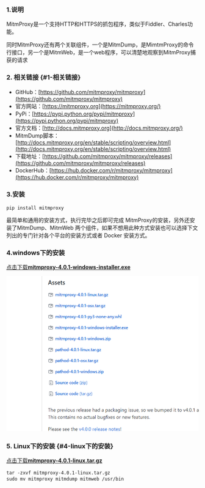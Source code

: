 ### 1.说明

MitmProxy是一个支持HTTP和HTTPS的抓包程序，类似于Fiddler、Charles功能。

同时MitmProxy还有两个关联组件，一个是MitmDump，是MimtmProxy的命令行接口，另一个是MitmWeb，是一个web程序，可以清楚地观察到MitmProxy捕获的请求

### 2. 相关链接 {#1-相关链接}

* GitHub：[https://github.com/mitmproxy/mitmproxy](https://github.com/mitmproxy/mitmproxy)
* 官方网站：[https://mitmproxy.org](https://mitmproxy.org/)
* PyPi：[https://pypi.python.org/pypi/mitmproxy](https://pypi.python.org/pypi/mitmproxy)
* 官方文档：[http://docs.mitmproxy.org](http://docs.mitmproxy.org/)
* MitmDump脚本：[http://docs.mitmproxy.org/en/stable/scripting/overview.html](http://docs.mitmproxy.org/en/stable/scripting/overview.html)
* 下载地址：[https://github.com/mitmproxy/mitmproxy/releases](https://github.com/mitmproxy/mitmproxy/releases)
* DockerHub：[https://hub.docker.com/r/mitmproxy/mitmproxy](https://hub.docker.com/r/mitmproxy/mitmproxy)

### 3.安装

```
pip install mitmproxy
```

最简单和通用的安装方式，执行完毕之后即可完成 MitmProxy的安装，另外还安装了MitmDump、MitmWeb 两个组件，如果不想用此种方式安装也可以选择下文列出的专门针对各个平台的安装方式或者 Docker 安装方式。

### 4.windows下的安装

[点击下载](https://github.com/mitmproxy/mitmproxy/releases/)[**mitmproxy-4.0.1-windows-installer.exe**](https://github.com/mitmproxy/mitmproxy/releases/download/v4.0.1/mitmproxy-4.0.1-windows-installer.exe)

![](/assets/1.7.2-2.png)

### 5. Linux下的安装 {#4-linux下的安装}

[点击下载](https://github.com/mitmproxy/mitmproxy/releases/)[**mitmproxy-4.0.1-linux.tar.gz**](https://github.com/mitmproxy/mitmproxy/releases/download/v4.0.1/mitmproxy-4.0.1-linux.tar.gz)

```
tar -zxvf mitmproxy-4.0.1-linux.tar.gz
sudo mv mitmproxy mitmdump mitmweb /usr/bin
```



